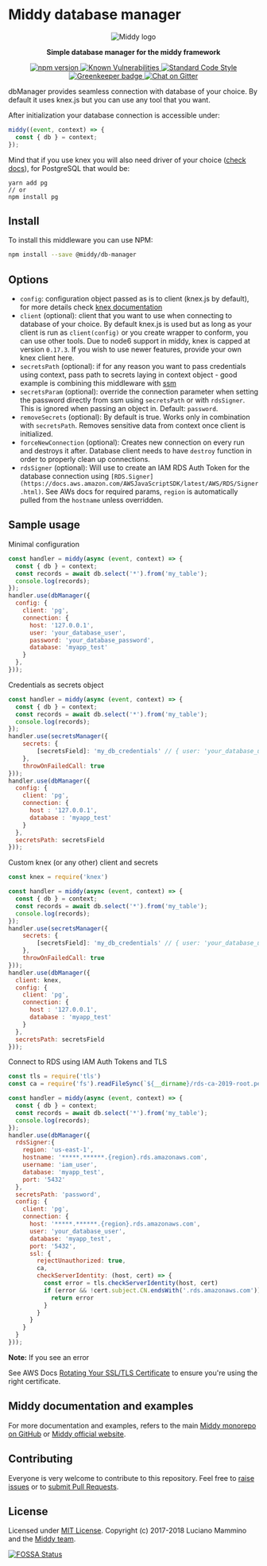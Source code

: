 # Middy database manager

<div align="center">
  <img alt="Middy logo" src="https://raw.githubusercontent.com/middyjs/middy/master/img/middy-logo.png"/>
</div>

<div align="center">
  <p><strong>Simple database manager for the middy framework</strong></p>
</div>

<div align="center">
<p>
  <a href="http://badge.fury.io/js/%40middy%2Fdb-manager">
    <img src="https://badge.fury.io/js/%40middy%2Fdb-manager.svg" alt="npm version" style="max-width:100%;">
  </a>
  <a href="https://snyk.io/test/github/middyjs/middy">
    <img src="https://snyk.io/test/github/middyjs/middy/badge.svg" alt="Known Vulnerabilities" data-canonical-src="https://snyk.io/test/github/middyjs/middy" style="max-width:100%;">
  </a>
  <a href="https://standardjs.com/">
    <img src="https://img.shields.io/badge/code_style-standard-brightgreen.svg" alt="Standard Code Style"  style="max-width:100%;">
  </a>
  <a href="https://greenkeeper.io/">
    <img src="https://badges.greenkeeper.io/middyjs/middy.svg" alt="Greenkeeper badge"  style="max-width:100%;">
  </a>
  <a href="https://gitter.im/middyjs/Lobby">
    <img src="https://badges.gitter.im/gitterHQ/gitter.svg" alt="Chat on Gitter"  style="max-width:100%;">
  </a>
</p>
</div>

dbManager provides seamless connection with database of your choice. By default it uses knex.js but you can use any tool that you want.

After initialization your database connection is accessible under:
```javascript
middy((event, context) => {
  const { db } = context;
});
```

Mind that if you use knex you will also need driver of your choice ([check docs](http://knexjs.org/#Installation-node)), for PostgreSQL that would be:
```
yarn add pg
// or
npm install pg
```


## Install

To install this middleware you can use NPM:

```bash
npm install --save @middy/db-manager
```


## Options

- `config`: configuration object passed as is to client (knex.js by default), for more details check [knex documentation](http://knexjs.org/#Installation-client)
- `client` (optional): client that you want to use when connecting to database of your choice. By default knex.js is used but as long as your client is run as `client(config)` or you create wrapper to conform, you can use other tools. Due to node6 support in middy, knex is capped at version `0.17.3`. If you wish to use newer features, provide your own knex client here.
- `secretsPath` (optional): if for any reason you want to pass credentials using context, pass path to secrets laying in context object  - good example is combining this middleware with [ssm](#ssm)
- `secretsParam` (optional): override the connection parameter when setting the password directly from ssm using `secretsPath` or with `rdsSigner`. This is ignored when passing an object in. Default: `password`.
- `removeSecrets` (optional): By default is true. Works only in combination with `secretsPath`. Removes sensitive data from context once client is initialized.
- `forceNewConnection` (optional): Creates new connection on every run and destroys it after. Database client needs to have `destroy` function in order to properly clean up connections.
- `rdsSigner` (optional): Will use to create an IAM RDS Auth Token for the database connection using `[RDS.Signer](https://docs.aws.amazon.com/AWSJavaScriptSDK/latest/AWS/RDS/Signer.html)`. See AWs docs for required params, `region` is automatically pulled from the `hostname` unless overridden.

## Sample usage

Minimal configuration

```javascript
const handler = middy(async (event, context) => {
  const { db } = context;
  const records = await db.select('*').from('my_table');
  console.log(records);
});
handler.use(dbManager({
  config: {
    client: 'pg',
    connection: {
      host: '127.0.0.1',
      user: 'your_database_user',
      password: 'your_database_password',
      database: 'myapp_test'
    }
  },
}));
```

Credentials as secrets object

```javascript
const handler = middy(async (event, context) => {
  const { db } = context;
  const records = await db.select('*').from('my_table');
  console.log(records);
});
handler.use(secretsManager({
    secrets: {
        [secretsField]: 'my_db_credentials' // { user: 'your_database_user', password: 'your_database_password' }
    },
    throwOnFailedCall: true
}));
handler.use(dbManager({
  config: {
    client: 'pg',
    connection: {
      host : '127.0.0.1',
      database : 'myapp_test'
    }
  },
  secretsPath: secretsField
}));
```

Custom knex (or any other) client and secrets

```javascript
const knex = require('knex')

const handler = middy(async (event, context) => {
  const { db } = context;
  const records = await db.select('*').from('my_table');
  console.log(records);
});
handler.use(secretsManager({
    secrets: {
        [secretsField]: 'my_db_credentials' // { user: 'your_database_user', password: 'your_database_password' }
    },
    throwOnFailedCall: true
}));
handler.use(dbManager({
  client: knex,
  config: {
    client: 'pg',
    connection: {
      host : '127.0.0.1',
      database : 'myapp_test'
    }
  },
  secretsPath: secretsField
}));
```

Connect to RDS using IAM Auth Tokens and TLS

```javascript
const tls = require('tls')
const ca = require('fs').readFileSync(`${__dirname}/rds-ca-2019-root.pem`)  // Download from https://docs.aws.amazon.com/AmazonRDS/latest/UserGuide/UsingWithRDS.SSL.html

const handler = middy(async (event, context) => {
  const { db } = context;
  const records = await db.select('*').from('my_table');
  console.log(records);
});
handler.use(dbManager({
  rdsSigner:{
    region: 'us-east-1',
    hostname: '*****.******.{region}.rds.amazonaws.com',
    username: 'iam_user',
    database: 'myapp_test',
    port: '5432'
  },
  secretsPath: 'password',
  config: {
    client: 'pg',
    connection: {
      host: '*****.******.{region}.rds.amazonaws.com',
      user: 'your_database_user',
      database: 'myapp_test',
      port: '5432',
      ssl: {
        rejectUnauthorized: true,
        ca,
        checkServerIdentity: (host, cert) => {
          const error = tls.checkServerIdentity(host, cert)
          if (error && !cert.subject.CN.endsWith('.rds.amazonaws.com')) {
            return error
          }
        }
      }
    }
  }
}));
```

**Note:** If you see an error 

See AWS Docs [Rotating Your SSL/TLS Certificate](https://docs.aws.amazon.com/AmazonRDS/latest/UserGuide/UsingWithRDS.SSL-certificate-rotation.html) to ensure you're using the right certificate.

## Middy documentation and examples

For more documentation and examples, refers to the main [Middy monorepo on GitHub](https://github.com/middyjs/middy) or [Middy official website](https://middy.js.org).


## Contributing

Everyone is very welcome to contribute to this repository. Feel free to [raise issues](https://github.com/middyjs/middy/issues) or to [submit Pull Requests](https://github.com/middyjs/middy/pulls).


## License

Licensed under [MIT License](LICENSE). Copyright (c) 2017-2018 Luciano Mammino and the [Middy team](https://github.com/middyjs/middy/graphs/contributors).

<a href="https://app.fossa.io/projects/git%2Bgithub.com%2Fmiddyjs%2Fmiddy?ref=badge_large">
  <img src="https://app.fossa.io/api/projects/git%2Bgithub.com%2Fmiddyjs%2Fmiddy.svg?type=large" alt="FOSSA Status"  style="max-width:100%;">
</a>
